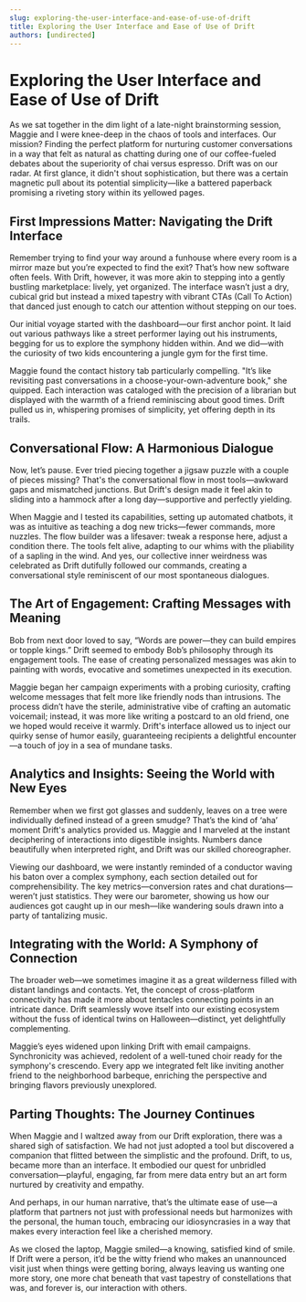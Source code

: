 ```yaml
---
slug: exploring-the-user-interface-and-ease-of-use-of-drift
title: Exploring the User Interface and Ease of Use of Drift
authors: [undirected]
---
```


# Exploring the User Interface and Ease of Use of Drift

As we sat together in the dim light of a late-night brainstorming session, Maggie and I were knee-deep in the chaos of tools and interfaces. Our mission? Finding the perfect platform for nurturing customer conversations in a way that felt as natural as chatting during one of our coffee-fueled debates about the superiority of chai versus espresso. Drift was on our radar. At first glance, it didn't shout sophistication, but there was a certain magnetic pull about its potential simplicity—like a battered paperback promising a riveting story within its yellowed pages.

## First Impressions Matter: Navigating the Drift Interface

Remember trying to find your way around a funhouse where every room is a mirror maze but you’re expected to find the exit? That’s how new software often feels. With Drift, however, it was more akin to stepping into a gently bustling marketplace: lively, yet organized. The interface wasn’t just a dry, cubical grid but instead a mixed tapestry with vibrant CTAs (Call To Action) that danced just enough to catch our attention without stepping on our toes. 

Our initial voyage started with the dashboard—our first anchor point. It laid out various pathways like a street performer laying out his instruments, begging for us to explore the symphony hidden within. And we did—with the curiosity of two kids encountering a jungle gym for the first time.

Maggie found the contact history tab particularly compelling. "It’s like revisiting past conversations in a choose-your-own-adventure book," she quipped. Each interaction was cataloged with the precision of a librarian but displayed with the warmth of a friend reminiscing about good times. Drift pulled us in, whispering promises of simplicity, yet offering depth in its trails.

## Conversational Flow: A Harmonious Dialogue

Now, let’s pause. Ever tried piecing together a jigsaw puzzle with a couple of pieces missing? That's the conversational flow in most tools—awkward gaps and mismatched junctions. But Drift's design made it feel akin to sliding into a hammock after a long day—supportive and perfectly yielding.

When Maggie and I tested its capabilities, setting up automated chatbots, it was as intuitive as teaching a dog new tricks—fewer commands, more nuzzles. The flow builder was a lifesaver: tweak a response here, adjust a condition there. The tools felt alive, adapting to our whims with the pliability of a sapling in the wind. And yes, our collective inner weirdness was celebrated as Drift dutifully followed our commands, creating a conversational style reminiscent of our most spontaneous dialogues.

## The Art of Engagement: Crafting Messages with Meaning

Bob from next door loved to say, “Words are power—they can build empires or topple kings.” Drift seemed to embody Bob’s philosophy through its engagement tools. The ease of creating personalized messages was akin to painting with words, evocative and sometimes unexpected in its execution.

Maggie began her campaign experiments with a probing curiosity, crafting welcome messages that felt more like friendly nods than intrusions. The process didn’t have the sterile, administrative vibe of crafting an automatic voicemail; instead, it was more like writing a postcard to an old friend, one we hoped would receive it warmly. Drift's interface allowed us to inject our quirky sense of humor easily, guaranteeing recipients a delightful encounter—a touch of joy in a sea of mundane tasks.

## Analytics and Insights: Seeing the World with New Eyes

Remember when we first got glasses and suddenly, leaves on a tree were individually defined instead of a green smudge? That’s the kind of ‘aha’ moment Drift's analytics provided us. Maggie and I marveled at the instant deciphering of interactions into digestible insights. Numbers dance beautifully when interpreted right, and Drift was our skilled choreographer.

Viewing our dashboard, we were instantly reminded of a conductor waving his baton over a complex symphony, each section detailed out for comprehensibility. The key metrics—conversion rates and chat durations—weren’t just statistics. They were our barometer, showing us how our audiences got caught up in our mesh—like wandering souls drawn into a party of tantalizing music.

## Integrating with the World: A Symphony of Connection

The broader web—we sometimes imagine it as a great wilderness filled with distant landings and contacts. Yet, the concept of cross-platform connectivity has made it more about tentacles connecting points in an intricate dance. Drift seamlessly wove itself into our existing ecosystem without the fuss of identical twins on Halloween—distinct, yet delightfully complementing.

Maggie’s eyes widened upon linking Drift with email campaigns. Synchronicity was achieved, redolent of a well-tuned choir ready for the symphony's crescendo. Every app we integrated felt like inviting another friend to the neighborhood barbeque, enriching the perspective and bringing flavors previously unexplored. 

## Parting Thoughts: The Journey Continues

When Maggie and I waltzed away from our Drift exploration, there was a shared sigh of satisfaction. We had not just adopted a tool but discovered a companion that flitted between the simplistic and the profound. Drift, to us, became more than an interface. It embodied our quest for unbridled conversation—playful, engaging, far from mere data entry but an art form nurtured by creativity and empathy.

And perhaps, in our human narrative, that’s the ultimate ease of use—a platform that partners not just with professional needs but harmonizes with the personal, the human touch, embracing our idiosyncrasies in a way that makes every interaction feel like a cherished memory.

As we closed the laptop, Maggie smiled—a knowing, satisfied kind of smile. If Drift were a person, it’d be the witty friend who makes an unannounced visit just when things were getting boring, always leaving us wanting one more story, one more chat beneath that vast tapestry of constellations that was, and forever is, our interaction with others.